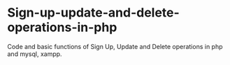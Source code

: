 # Sign-up-update-and-delete-operations-in-php
Code and basic functions of  Sign Up, Update and Delete operations in php and mysql, xampp.
